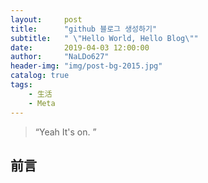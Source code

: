 ```yaml
---
layout:     post
title:      "github 블로그 생성하기"
subtitle:   " \"Hello World, Hello Blog\""
date:       2019-04-03 12:00:00
author:     "NaLDo627"
header-img: "img/post-bg-2015.jpg"
catalog: true
tags:
    - 生活
    - Meta
---
```


> “Yeah It's on. ”


## 前言

